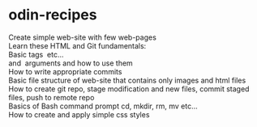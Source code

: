 # odin-recipes
Create simple web-site with few web-pages\
Learn these HTML and Git fundamentals:\
Basic tags <html> <body> <a> <img> <head> etc...\
<a> and <img> arguments and how to use them\
How to write appropriate commits\
Basic file structure of web-site that contains only images and html files\
How to create git repo, stage modification and new files, commit staged files, push to remote repo\
Basics of Bash command prompt cd, mkdir, rm, mv etc...\
How to create and apply simple css styles